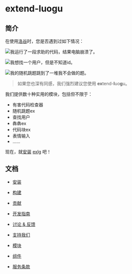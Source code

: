 # extend-luogu
## 简介
在使用[洛谷](https://luogu.com.cn)时，您是否遇到过如下情况：

![我运行了一段求助的代码，结果电脑崩溃了。](https://github.com/Xiaohuba/extend-luogu/blob/patch-2/src/resources/image/exlg.png?raw=true)

![我想找一个用户，但是不知道id。](https://github.com/Xiaohuba/extend-luogu/blob/patch-2/src/resources/image/exlg3.png?raw=true)

![我的随机跳题跳到了一堆我不会做的题。](https://github.com/Xiaohuba/extend-luogu/blob/patch-2/src/resources/image/exlg2.png?raw=true)

> 如果您也深有同感，我们强烈建议您使用 **ex**tend-**l**uo**g**u。

我们提供数十种实用的模块，包括但不限于：

- 有害代码检查器
- 随机跳题ex
- 查找用户
- 犇犇ex
- 代码块ex
- 表情输入
- ……

现在，就[安装](/doc/installation.md) [exlg](https://exlg.cc) 吧！

## 文档

- [安装](/doc/installation.md)

- [构建](/doc/build.md)

- [贡献](/CONTRIBUTING.md)

- [开发指南](/doc/dev-methods.md)

- [讨论 & 反馈](/doc/discuss.md)

- [支持我们](/doc/support.md)

- [模块](/doc/module/module.md)

- [组件](/doc/component/component.md)

- [服务条款](/POLICY.md)
